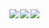 <a href="https://github.com/obemaru4012">
  <img align="left" src="https://github-readme-stats.vercel.app/api?username=obemaru4012&show_icons=true&theme=tokyonight" />
</a>
<a href="https://github.com/obemaru4012">
  <img align="left" src="https://github-readme-stats.vercel.app/api/top-langs/?username=obemaru4012&theme=tokyonight" />
</a>
<a href="https://github.com/obemaru4012/bamboo_websocket">
  <img align="left" src="https://github-readme-stats.vercel.app/api/pin/?username=obemaru4012&repo=bamboo_websocket&theme=tokyonight" />
</a>
